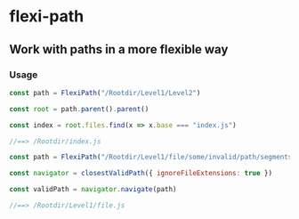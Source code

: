 # flexi-path

## Work with paths in a more flexible way

### Usage

```js
const path = FlexiPath("/Rootdir/Level1/Level2")

const root = path.parent().parent()

const index = root.files.find(x => x.base === "index.js")

//==> /Rootdir/index.js
```

```js
const path = FlexiPath("/Rootdir/Level1/file/some/invalid/path/segments")

const navigator = closestValidPath({ ignoreFileExtensions: true })

const validPath = navigator.navigate(path)

//==> /Rootdir/Level1/file.js
```
